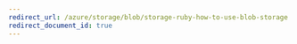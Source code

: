 ```yaml
---
redirect_url: /azure/storage/blob/storage-ruby-how-to-use-blob-storage
redirect_document_id: true
---
```

